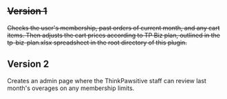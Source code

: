 ## ~~Version 1~~
~~Checks the user's membership, past orders of current month, and any cart items. Then adjusts the cart prices according to TP Biz plan, outlined in the tp-biz-plan.xlsx spreadsheet in the root directory of this plugin.~~

## Version 2
Creates an admin page where the ThinkPawsitive staff can review last month's overages on any membership limits.
